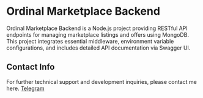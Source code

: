 
# Ordinal Marketplace Backend

Ordinal Marketplace Backend is a Node.js project providing RESTful API endpoints for managing marketplace listings and offers using MongoDB. This project integrates essential middleware, environment variable configurations, and includes detailed API documentation via Swagger UI.

## Contact Info
For further technical support and development inquiries, please contact me here. [Telegram](https://t.me/soulcrancerdev)
